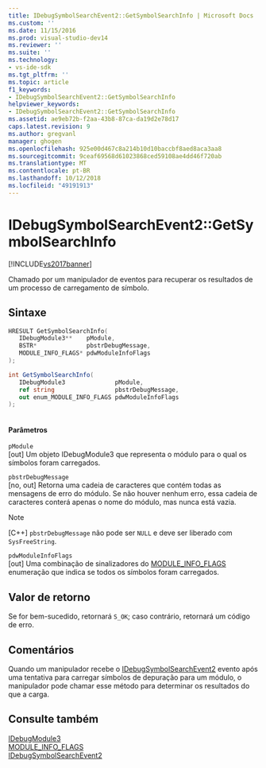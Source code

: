 ```yaml
---
title: IDebugSymbolSearchEvent2::GetSymbolSearchInfo | Microsoft Docs
ms.custom: ''
ms.date: 11/15/2016
ms.prod: visual-studio-dev14
ms.reviewer: ''
ms.suite: ''
ms.technology:
- vs-ide-sdk
ms.tgt_pltfrm: ''
ms.topic: article
f1_keywords:
- IDebugSymbolSearchEvent2::GetSymbolSearchInfo
helpviewer_keywords:
- IDebugSymbolSearchEvent2::GetSymbolSearchInfo
ms.assetid: ae9eb72b-f2aa-43b8-87ca-da19d2e78d17
caps.latest.revision: 9
ms.author: gregvanl
manager: ghogen
ms.openlocfilehash: 925e00d467c8a214b10d10baccbf8aed8aca3aa8
ms.sourcegitcommit: 9ceaf69568d61023868ced59108ae4dd46f720ab
ms.translationtype: MT
ms.contentlocale: pt-BR
ms.lasthandoff: 10/12/2018
ms.locfileid: "49191913"
---
```

# <a name="idebugsymbolsearchevent2getsymbolsearchinfo"></a>IDebugSymbolSearchEvent2::GetSymbolSearchInfo
[!INCLUDE[vs2017banner](../../../includes/vs2017banner.md)]

Chamado por um manipulador de eventos para recuperar os resultados de um processo de carregamento de símbolo.  
  
## <a name="syntax"></a>Sintaxe  
  
```cpp  
HRESULT GetSymbolSearchInfo(  
   IDebugModule3**    pModule,  
   BSTR*              pbstrDebugMessage,  
   MODULE_INFO_FLAGS* pdwModuleInfoFlags  
);  
```  
  
```csharp  
int GetSymbolSearchInfo(  
   IDebugModule3              pModule,   
   ref string                 pbstrDebugMessage,   
   out enum_MODULE_INFO_FLAGS pdwModuleInfoFlags  
);  
  
```  
  
#### <a name="parameters"></a>Parâmetros  
 `pModule`  
 [out] Um objeto IDebugModule3 que representa o módulo para o qual os símbolos foram carregados.  
  
 `pbstrDebugMessage`  
 [no, out] Retorna uma cadeia de caracteres que contém todas as mensagens de erro do módulo. Se não houver nenhum erro, essa cadeia de caracteres conterá apenas o nome do módulo, mas nunca está vazia.  
  
> [!NOTE]
>  [C++] `pbstrDebugMessage` não pode ser `NULL` e deve ser liberado com `SysFreeString`.  
  
 `pdwModuleInfoFlags`  
 [out] Uma combinação de sinalizadores do [MODULE_INFO_FLAGS](../../../extensibility/debugger/reference/module-info-flags.md) enumeração que indica se todos os símbolos foram carregados.  
  
## <a name="return-value"></a>Valor de retorno  
 Se for bem-sucedido, retornará `S_OK`; caso contrário, retornará um código de erro.  
  
## <a name="remarks"></a>Comentários  
 Quando um manipulador recebe o [IDebugSymbolSearchEvent2](../../../extensibility/debugger/reference/idebugsymbolsearchevent2.md) evento após uma tentativa para carregar símbolos de depuração para um módulo, o manipulador pode chamar esse método para determinar os resultados do que a carga.  
  
## <a name="see-also"></a>Consulte também  
 [IDebugModule3](../../../extensibility/debugger/reference/idebugmodule3.md)   
 [MODULE_INFO_FLAGS](../../../extensibility/debugger/reference/module-info-flags.md)   
 [IDebugSymbolSearchEvent2](../../../extensibility/debugger/reference/idebugsymbolsearchevent2.md)

